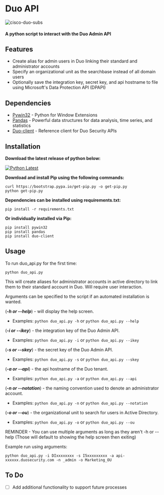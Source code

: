 # Duo API

![cisco-duo-subs](https://user-images.githubusercontent.com/33561466/217649691-dbf155b0-123c-4c04-a0ea-a2e68eb70f80.png)

#### A python script to interact with the Duo Admin API

## Features
- Create alias for admin users in Duo linking their standard and administrator accounts
- Specify an organizational unit as the searchbase instead of all domain users
- Optionally save the integration key, secret key, and api hostname to file using Microsoft's Data Protection API (DPAPI)

## Dependencies
- [Pywin32](https://pypi.org/project/pywin32/) - Python for Window Extensions
- [Pandas](https://pypi.org/project/pandas/) - Powerful data structures for data analysis, time series, and statistics
- [Duo-client](https://pypi.org/project/duo-client/) - Reference client for Duo Security APIs

## Installation
**Download the latest release of python below:**

[![Python Latest](https://img.shields.io/badge/python-latest-blue.svg)](https://www.python.org/downloads/windows/)

**Download and install Pip using the following commands:**
```
curl https://bootstrap.pypa.io/get-pip.py -o get-pip.py
python get-pip.py
```
**Dependencies can be installed using requirements.txt:**
```
pip install -r requirements.txt
```
**Or individually installed via Pip:**
```
pip install pywin32
pip install pandas
pip install duo-client
```

## Usage
To run duo_api.py for the first time:
```
python duo_api.py
```
This will create aliases for administrator accounts in active directory to link them to their standard account in Duo. Will require user interaction.

Arguments can be specified to the script if an automated installation is wanted.

(***-h or --help***) - will display the help screen.
- Examples: ```python duo_api.py -h``` or ```python duo_api.py --help```

(***-i or --ikey***) - the integration key of the Duo Admin API.
- Examples: ```python duo_api.py -i``` or ```python duo_api.py --ikey```

(***-s or --skey***)  - the secret key of the Duo Admin API.
- Examples: ```python duo_api.py -s``` or ```python duo_api.py --skey```

(***-a or --api***) - the api hostname of the Duo tenant.
- Examples: ```python duo_api.py -a``` or ```python duo_api.py --api```

(***-n or --notation***) - the naming convention used to denote an administrator account.
- Examples: ```python duo_api.py -n``` or ```python duo_api.py --notation```

(***-o or --ou***) - the organizational unit to search for users in Active Directory.
- Examples: ```python duo_api.py -o``` or ```python duo_api.py --ou```


REMINDER - You can use multiple arguments as long as they aren't -h or --help (Those will default to showing the help screen then exiting)

Example run using arguments:
```
python duo_api.py -i DIxxxxxxxx -s I5xxxxxxxxx -a api-xxxxxx.duosecurity.com -n _admin -o Marketing_OU
```

## To Do
- [ ] Add additional functionality to support future processes
